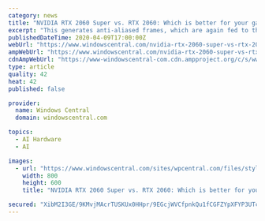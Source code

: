 ```yaml
---
category: news
title: "NVIDIA RTX 2060 Super vs. RTX 2060: Which is better for your gaming needs?"
excerpt: "This generates anti-aliased frames, which are again fed to the AI to have pixels added, upping the resolution. When you see the frame on your monitor, it's going to look a lot better than it would without DLSS, especially in cases where your GPU is working as hard as it can and not seeing high framerates. The standard NVIDIA RTX 2060 is an ..."
publishedDateTime: 2020-04-09T17:00:00Z
webUrl: "https://www.windowscentral.com/nvidia-rtx-2060-super-vs-rtx-2060"
ampWebUrl: "https://www.windowscentral.com/nvidia-rtx-2060-super-vs-rtx-2060?amp"
cdnAmpWebUrl: "https://www-windowscentral-com.cdn.ampproject.org/c/s/www.windowscentral.com/nvidia-rtx-2060-super-vs-rtx-2060?amp"
type: article
quality: 42
heat: 42
published: false

provider:
  name: Windows Central
  domain: windowscentral.com

topics:
  - AI Hardware
  - AI

images:
  - url: "https://www.windowscentral.com/sites/wpcentral.com/files/styles/large/public/field/image/2019/03/msi-ventus-oc-rtx-2060-01.jpg?itok=2o4Q9nnM"
    width: 800
    height: 600
    title: "NVIDIA RTX 2060 Super vs. RTX 2060: Which is better for your gaming needs?"

secured: "XibM2I3GE/9KMvjMAcrTUSKUx0HHpr/9EGcjWVCfpnkQu1fCGFZYpXFYP3UTcnX8SFpsVa8nW2nPnqk5M8WmKmbrOKRsR3OtHP0xVPntB/WHknRUEYA3gTE25Tq6i6PwY0ejUFR/1H/vSrFiZR/oHBJn8mXKJ9KYu5DVCvUOcMgim97J+mBwdR+k9YJospBsA0qp64YB6wRYj7lNcRS7OmhcGiaxmfEcORt+H1FW6Qqu2c0F47sm1CceIx+WlGPnlvPqTyp4LLppL87YJ6Raxn4yAzweWW1ei5ixclNXpg8arwCGDf7c8cz3EcPgqR26;fmmTfGrIo8j6MeDToZl+zA=="
---
```


